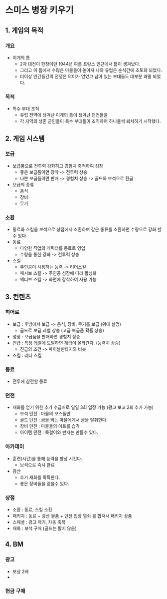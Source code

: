 # 스미스 병장 키우기
## 1. 게임의 목적
### 개요
  - 이계의 틈
    - 2차 대전이 한창이던 1944년 여름 프랑스 인근에서 틈이 생겨났다.
    - 그리고 이 틈에서 수많은 마물들이 쏟아져 나와 유럽은 순식간에 초토화 되었다.
    - 더이상 인간들간의 전쟁은 의미가 없었고 남아 있는 부대들도 대부분 괘멸 되었다. 
### 목적
  - 특수 부대 조직
    - 유럽 전역에 생겨난 이계의 틈이 생겨난 던전들을
    - 각 지역의 생존 군인들이 특수 부대들이 조직하여 하나둘씩 퇴치하기 시작했다.

## 2. 게임 시스템
### 보급
  - 보급품으로 전투력 강화하고 경험치 축적하여 성장
    - 좋은 보급품이면 장착 -> 전투력 상승
    - 나쁜 보급품이면 판매 -> 경험치 상승 -> 골드와 보석으로 환급
  - 보급의 종류
    - 음식
    - 장비
    - 무기   
### 소환 
  - 동료와 스킬을 보석으로 상점에서 소환하며 같은 종류를 소환하면 수량으로 강화 할수 있다.
  - 동료
    - 다양한 직업의 캐릭터를 동료로 영입
    - 수량을 통한 강화 -> 전투력 상승
  - 스킬
    - 주인공이 사용하는 능력 -> 리더스킬
    - 패시브 스킬 -> 주인공 성장에 따라 활성화
    - 액티브 스킬 -> 화면에 장착하여 사용 가능
## 3. 컨텐츠
### 히어로
  - 보급 : 후방에서 보급 -> 음식, 장비, 무기를 보급 (위에 설명)
    - 골드로 보급 레벨 상승 (고급 보급품 확률 상승) 
  - 성장 : 보급품을 판매하면 경험치 상승
  - 진급 : 특정 레벨에 도달하면 계급이 올라간다. (능력치 상승)
    - 진급의 조건 -> 파이날판타지와 비슷 
  - 스킬 : 리더 스킬
### 동료
  - 전투에 참전할 동료
### 던전
  - 재화를 얻기 위한 추가 수급처로 일일 3회 입장 가능 (광고 보고 2회 추가 가능)
    - 보석 던전 : 마물의 보스들만 
    - 골드 던전 : 금을 먹는 마물에게서 금을 탈취한다. 
    - 장비 던전 : 마물들의 아트를 습격
    - 아이템 던전 : 목걸이와 반지는 만들수 있다.   
### 아카데미
  - 훈련(시간)을 통해 능력을 향상 시킨다.
    - 보석으로 즉시 완료 
  - 광산
    - 추가 재화를 획득한다.
    - 좋은 장비들을 얻을수 있다. 
### 상점
  - 소환 : 동료, 스킬 소환
  - 패키지 : 동료 + 광산 물품 + 던전 입장 열쇠 를 합쳐서 패키지 상품
  - 스페셜 : 광고 제거, 자동 축복
  - 재화 : 보석 구매 (골드는 팔지 않음)

## 4. BM
### 광고
  - 보상 2배
  - 
### 현금 구매












